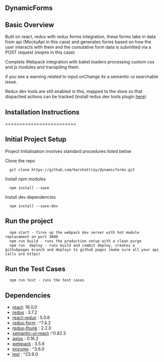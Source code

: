 ## DynamicForms

## Basic Overview

Built on react, redux with redux forms integration, these forms take in data from api (MockyApi in this case) and generates forms based on how the user interacts with them and the cumulative form data is submitted via a POST request (reqres in this case)

Complete Webpack integration with babel loaders processing custom css and js modules and transpiling them.

if you see a warning related to input.onChange its a semantic-ui searchable issue.

Redux dev tools are still enabled in this, mapped to the store so that dispached actions can be tracked (install redux dev tools plugin [here](https://chrome.google.com/webstore/detail/redux-devtools/lmhkpmbekcpmknklioeibfkpmmfibljd?hl=en))

## Installation Instructions

=========================

## Initial Project Setup

Project Initialisation involves standard procedures listed below

Clone the repo

      git clone https://github.com/harshattray/dynamicforms.git

Install npm modules

      npm install --save

Install dev dependencies

      npm install --save-dev

## Run the project

      npm start - fires up the webpack dev server with hot module replacement on port 3000
      npm run build - runs the production setup with a clean purge
      npm run  deploy - runs build and commit deploy, creates a githubpages branch and deploys to github pages (make sure all your api calls are https)

## Run the Test Cases

      npm run test - runs the test cases

## Dependencies

* [react](https://github.com/facebook/react): 16.0.0
* [redux](https://github.com/reduxjs/redux) : 3.7.2
* [react-redux](https://github.com/reduxjs/redux) : 5.0.6
* [redux-form](https://github.com/erikras/redux-form) : ^7.4.2
* [redux-thunk](https://github.com/reduxjs/redux-thunk) : 2.2.0
* [semantic-ui-react](https://github.com/Semantic-Org/Semantic-UI-React) :^0.82.5
* [axios](https://github.com/mzabriskie/axios) : 0.16.2
* [webpack](https://github.com/webpack/webpack) : 3.5.6
* [enzyme](https://github.com/airbnb/enzyme) : ^3.6.0
* [jest](https://github.com/facebook/jest) : ^23.6.0
